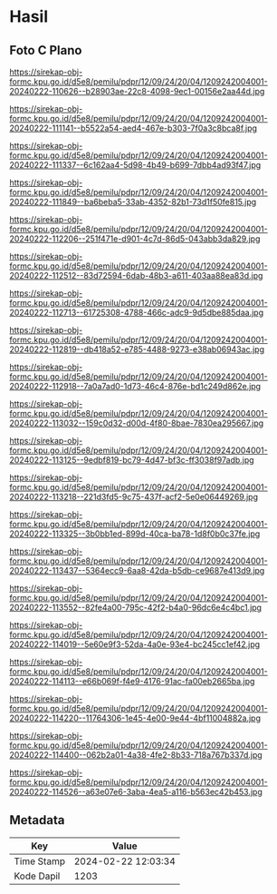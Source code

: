 # Hasil

## Foto C Plano

https://sirekap-obj-formc.kpu.go.id/d5e8/pemilu/pdpr/12/09/24/20/04/1209242004001-20240222-110626--b28903ae-22c8-4098-9ec1-00156e2aa44d.jpg

https://sirekap-obj-formc.kpu.go.id/d5e8/pemilu/pdpr/12/09/24/20/04/1209242004001-20240222-111141--b5522a54-aed4-467e-b303-7f0a3c8bca8f.jpg

https://sirekap-obj-formc.kpu.go.id/d5e8/pemilu/pdpr/12/09/24/20/04/1209242004001-20240222-111337--6c162aa4-5d98-4b49-b699-7dbb4ad93f47.jpg

https://sirekap-obj-formc.kpu.go.id/d5e8/pemilu/pdpr/12/09/24/20/04/1209242004001-20240222-111849--ba6beba5-33ab-4352-82b1-73d1f50fe815.jpg

https://sirekap-obj-formc.kpu.go.id/d5e8/pemilu/pdpr/12/09/24/20/04/1209242004001-20240222-112206--251f471e-d901-4c7d-86d5-043abb3da829.jpg

https://sirekap-obj-formc.kpu.go.id/d5e8/pemilu/pdpr/12/09/24/20/04/1209242004001-20240222-112512--83d72594-6dab-48b3-a611-403aa88ea83d.jpg

https://sirekap-obj-formc.kpu.go.id/d5e8/pemilu/pdpr/12/09/24/20/04/1209242004001-20240222-112713--61725308-4788-466c-adc9-9d5dbe885daa.jpg

https://sirekap-obj-formc.kpu.go.id/d5e8/pemilu/pdpr/12/09/24/20/04/1209242004001-20240222-112819--db418a52-e785-4488-9273-e38ab06943ac.jpg

https://sirekap-obj-formc.kpu.go.id/d5e8/pemilu/pdpr/12/09/24/20/04/1209242004001-20240222-112918--7a0a7ad0-1d73-46c4-876e-bd1c249d862e.jpg

https://sirekap-obj-formc.kpu.go.id/d5e8/pemilu/pdpr/12/09/24/20/04/1209242004001-20240222-113032--159c0d32-d00d-4f80-8bae-7830ea295667.jpg

https://sirekap-obj-formc.kpu.go.id/d5e8/pemilu/pdpr/12/09/24/20/04/1209242004001-20240222-113125--9edbf819-bc79-4d47-bf3c-ff3038f97adb.jpg

https://sirekap-obj-formc.kpu.go.id/d5e8/pemilu/pdpr/12/09/24/20/04/1209242004001-20240222-113218--221d3fd5-9c75-437f-acf2-5e0e06449269.jpg

https://sirekap-obj-formc.kpu.go.id/d5e8/pemilu/pdpr/12/09/24/20/04/1209242004001-20240222-113325--3b0bb1ed-899d-40ca-ba78-1d8f0b0c37fe.jpg

https://sirekap-obj-formc.kpu.go.id/d5e8/pemilu/pdpr/12/09/24/20/04/1209242004001-20240222-113437--5364ecc9-6aa8-42da-b5db-ce9687e413d9.jpg

https://sirekap-obj-formc.kpu.go.id/d5e8/pemilu/pdpr/12/09/24/20/04/1209242004001-20240222-113552--82fe4a00-795c-42f2-b4a0-96dc6e4c4bc1.jpg

https://sirekap-obj-formc.kpu.go.id/d5e8/pemilu/pdpr/12/09/24/20/04/1209242004001-20240222-114019--5e60e9f3-52da-4a0e-93e4-bc245cc1ef42.jpg

https://sirekap-obj-formc.kpu.go.id/d5e8/pemilu/pdpr/12/09/24/20/04/1209242004001-20240222-114113--e66b069f-f4e9-4176-91ac-fa00eb2665ba.jpg

https://sirekap-obj-formc.kpu.go.id/d5e8/pemilu/pdpr/12/09/24/20/04/1209242004001-20240222-114220--11764306-1e45-4e00-9e44-4bf11004882a.jpg

https://sirekap-obj-formc.kpu.go.id/d5e8/pemilu/pdpr/12/09/24/20/04/1209242004001-20240222-114400--062b2a01-4a38-4fe2-8b33-718a767b337d.jpg

https://sirekap-obj-formc.kpu.go.id/d5e8/pemilu/pdpr/12/09/24/20/04/1209242004001-20240222-114526--a63e07e6-3aba-4ea5-a116-b563ec42b453.jpg


## Metadata

| Key        | Value               |
| ---------- | ------------------- |
| Time Stamp | 2024-02-22 12:03:34 |
| Kode Dapil | 1203                |



